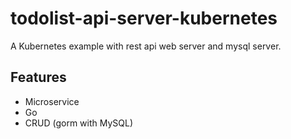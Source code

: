 # todolist-api-server-kubernetes
A Kubernetes example with rest api web server and mysql server.

## Features

- Microservice
- Go
- CRUD (gorm with MySQL)
